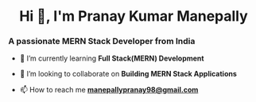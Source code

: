 <h1 align="center">Hi 👋, I'm Pranay Kumar Manepally</h1>
<h3 align="left">A passionate MERN Stack Developer from India</h3>
<!-- <img  alt="Coding" width="250" src="https://cdn.dribbble.com/users/1162077/screenshots/3848914/programmer.gif"/> -->





- 🌱 I’m currently learning **Full Stack(MERN) Development**

- 👯 I’m looking to collaborate on **Building MERN Stack Applications**

- 📫 How to reach me **manepallypranay98@gmail.com**
